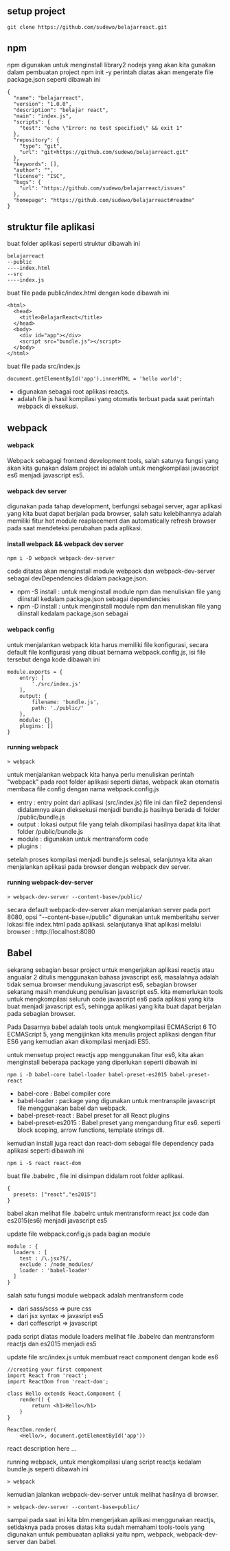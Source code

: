 ## setup project

```
git clone https://github.com/sudewo/belajarreact.git
```
## npm
npm digunakan untuk menginstall library2 nodejs yang akan kita gunakan dalam pembuatan project
npm init -y
perintah diatas akan mengerate file package.json seperti dibawah ini

```
{
  "name": "belajarreact",
  "version": "1.0.0",
  "description": "belajar react",
  "main": "index.js",
  "scripts": {
    "test": "echo \"Error: no test specified\" && exit 1"
  },
  "repository": {
    "type": "git",
    "url": "git+https://github.com/sudewo/belajarreact.git"
  },
  "keywords": [],
  "author": "",
  "license": "ISC",
  "bugs": {
    "url": "https://github.com/sudewo/belajarreact/issues"
  },
  "homepage": "https://github.com/sudewo/belajarreact#readme"
}
```

## struktur file aplikasi

buat folder aplikasi seperti struktur dibawah ini

```
belajarreact
--public
----index.html
--src
----index.js
```

buat file pada public/index.html dengan kode dibawah ini
```
<html>
  <head>
    <title>BelajarReact</title>
  </head>
  <body>
    <div id="app"></div>
    <script src="bundle.js"></script>
  </body>
</html>
```

buat file pada src/index.js
```
document.getElementById('app').innerHTML = 'hello world';
```

- <div id="app"></app> digunakan sebagai root aplikasi reactjs.
- <script src="bundle.js"></script>  adalah file js hasil kompilasi yang otomatis terbuat pada saat perintah webpack di eksekusi.

## webpack

#### webpack
Webpack sebagagi frontend development tools, salah satunya fungsi yang akan kita gunakan dalam project ini adalah untuk mengkompilasi javascript es6
menjadi javascript es5.

#### webpack dev server
digunakan pada tahap development, berfungsi sebagai server, agar aplikasi yang kita buat dapat berjalan pada browser, salah satu kelebihannya adalah memiliki fitur hot module reaplacement dan automatically refresh browser pada saat mendeteksi perubahan pada aplikasi.

#### install webpack && webpack dev server
```
npm i -D webpack webpack-dev-server
```
code ditatas akan menginstall module webpack dan webpack-dev-server sebagai devDependencies didalam package.json.

- npm -S install : untuk menginstall module npm dan menuliskan file yang diinstall kedalam package.json sebagai dependencies
- npm -D install : untuk menginstall module npm dan menuliskan file yang diinstall kedalam package.json sebagai


#### webpack config

untuk menjalankan webpack kita harus memiliki file konfigurasi, secara default file konfigurasi yang dibuat bernama webpack.config.js, isi file tersebut denga kode dibawah ini

```
module.exports = {
    entry: [
        './src/index.js'
    ],
    output: {
        filename: 'bundle.js',
        path: './public/'
    },
    module: {},
    plugins: []
}

```

#### running webpack
```
> webpack
```
untuk menjalankan webpack kita hanya perlu menuliskan perintah  "webpack" pada root folder aplikasi seperti diatas, webpack akan otomatis membaca file config dengan nama webpack.config.js

- entry : entry point dari aplikasi (src/index.js) file ini dan file2 dependensi didalamnya akan dieksekusi menjadi bundle.js hasilnya berada di folder /public/bundle.js
- output : lokasi output file yang telah dikompilasi hasilnya dapat kita lihat folder /public/bundle.js
- module : digunakan untuk mentransform code
- plugins :

setelah proses kompilasi menjadi bundle.js selesai, selanjutnya kita akan menjalankan aplikasi pada browser dengan webpack dev server.

#### running webpack-dev-server

```
> webpack-dev-server --content-base=/public/
```
secara default webpack-dev-server akan menjalankan server pada port 8080, opsi "--content-base=/public" digunakan untuk memberitahu server lokasi file index.html pada aplikasi. selanjutanya lihat aplikasi melalui browser : http://localhost:8080


## Babel
sekarang sebagian besar project untuk mengerjakan aplikasi reactjs atau angualar 2 ditulis menggunakan bahasa javascript es6,
masalahnya adalah tidak semua browser mendukung javascript es6, sebagian browser sekarang masih mendukung penulisan javascript es5.
kita memerlukan tools untuk mengkompilasi seluruh code javascript es6 pada aplikasi yang kita buat menjadi javascript es5,
sehingga aplikasi yang kita buat dapat berjalan pada sebagian browser.


Pada Dasarnya babel adalah tools untuk mengkompilasi ECMAScript 6 TO ECMAScript 5,
yang mengijinkan kita menulis project aplikasi dengan fitur ES6 yang kemudian akan dikompilasi menjadi ES5.


untuk mensetup project reactjs app menggunakan fitur es6, kita akan menginstall beberapa package yang diperlukan seperti dibawah ini

```
npm i -D babel-core babel-loader babel-preset-es2015 babel-preset-react
```
- babel-core : Babel compiler core
- babel-loader : package yang digunakan untuk mentranspile javascript file menggunakan babel dan webpack.
- babel-preset-react : Babel preset for all React plugins
- babel-preset-es2015 : Babel preset yang mengandung fitur es6. seperti block scoping, arrow functions, template strings dll.


kemudian install juga react dan react-dom sebagai file dependency pada aplikasi seperti dibawah ini
```
npm i -S react react-dom
```

buat file .babelrc , file ini disimpan didalam root folder aplikasi.
```
{
  presets: ["react","es2015"]
}
```
babel akan melihat file .babelrc untuk mentransform react jsx code dan es2015(es6) menjadi javascript es5


update file webpack.config.js pada bagian module
```
module : {
  loaders : [
    test : /\.jsx?$/,
    exclude : /node_modules/
    loader : 'babel-loader'
  ]
}
```
salah satu fungsi module webpack adalah mentransform code
- dari sass/scss => pure css
- dari jsx syntax => javasript es5
- dari coffescript => javascript

pada script diatas module loaders melihat file .babelrc dan mentransform reactjs dan es2015 menjadi es5



update file src/index.js untuk membuat react component dengan kode es6
```
//creating your first component
import React from 'react';
import ReactDom from 'react-dom';

class Hello extends React.Component {
    render() {
        return <h1>Hello</h1>
    }
}

ReactDom.render(
    <Hello/>, document.getElementById('app'))
```
react description here ...


running webpack, untuk mengkompilasi ulang script reactjs kedalam bundle.js seperti dibawah ini

```
> webpack
```

kemudian jalankan webpack-dev-server untuk melihat hasilnya di browser.

```
> webpack-dev-server --content-base=public/
```

sampai pada saat ini kita blm mengerjakan aplikasi menggunakan reactjs, setidaknya pada proses diatas kita sudah memahami tools-tools yang digunakan untuk pembuaatan apliaksi yaitu npm, webpack, webpack-dev-server dan babel.
